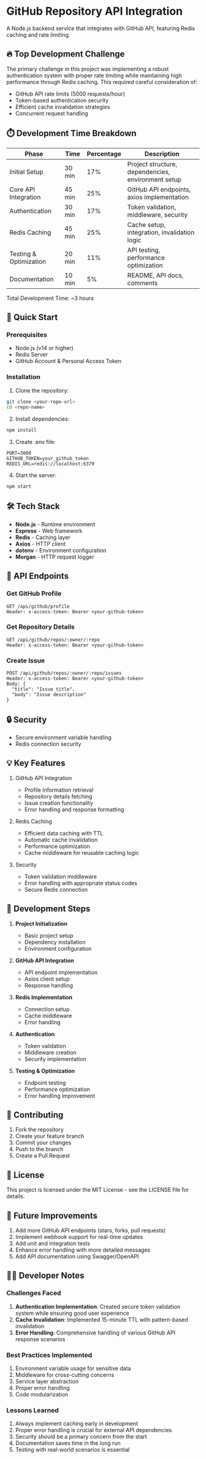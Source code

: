 # GitHub Repository API Integration

A Node.js backend service that integrates with GitHub API, featuring Redis caching and rate limiting.

## 🔥 Top Development Challenge

The primary challenge in this project was implementing a robust authentication system with proper rate limiting while maintaining high performance through Redis caching. This required careful consideration of:

- GitHub API rate limits (5000 requests/hour)
- Token-based authentication security
- Efficient cache invalidation strategies
- Concurrent request handling

## ⏱️ Development Time Breakdown

| Phase | Time | Percentage | Description |
|-------|------|------------|-------------|
| Initial Setup | 30 min | 17% | Project structure, dependencies, environment setup |
| Core API Integration | 45 min | 25% | GitHub API endpoints, axios implementation |
| Authentication | 30 min | 17% | Token validation, middleware, security |
| Redis Caching | 45 min | 25% | Cache setup, integration, invalidation logic |
| Testing & Optimization | 20 min | 11% | API testing, performance optimization |
| Documentation | 10 min | 5% | README, API docs, comments |

Total Development Time: ~3 hours

## 🚀 Quick Start

### Prerequisites

- Node.js (v14 or higher)
- Redis Server
- GitHub Account & Personal Access Token

### Installation

1. Clone the repository:
```bash
git clone <your-repo-url>
cd <repo-name>
```

2. Install dependencies:
```bash
npm install
```

3. Create .env file:
```env
PORT=3000
GITHUB_TOKEN=your_github_token
REDIS_URL=redis://localhost:6379
```

4. Start the server:
```bash
npm start
```

## 🛠️ Tech Stack

- **Node.js** - Runtime environment
- **Express** - Web framework
- **Redis** - Caching layer
- **Axios** - HTTP client
- **dotenv** - Environment configuration
- **Morgan** - HTTP request logger

## 📌 API Endpoints

### Get GitHub Profile
```http
GET /api/github/profile
Header: x-access-token: Bearer <your-github-token>
```

### Get Repository Details
```http
GET /api/github/repos/:owner/:repo
Header: x-access-token: Bearer <your-github-token>
```

### Create Issue
```http
POST /api/github/repos/:owner/:repo/issues
Header: x-access-token: Bearer <your-github-token>
Body: {
  "title": "Issue title",
  "body": "Issue description"
}
```

## 🔒 Security

- Secure environment variable handling
- Redis connection security

## 💡 Key Features

1. GitHub API Integration
   - Profile information retrieval
   - Repository details fetching
   - Issue creation functionality
   - Error handling and response formatting

2. Redis Caching
   - Efficient data caching with TTL
   - Automatic cache invalidation
   - Performance optimization
   - Cache middleware for reusable caching logic

3. Security
   - Token validation middleware
   - Error handling with appropriate status codes
   - Secure Redis connection

## 📝 Development Steps

1. **Project Initialization**
   - Basic project setup
   - Dependency installation
   - Environment configuration

2. **GitHub API Integration**
   - API endpoint implementation
   - Axios client setup
   - Response handling

3. **Redis Implementation**
   - Connection setup
   - Cache middleware
   - Error handling

4. **Authentication**
   - Token validation
   - Middleware creation
   - Security implementation

5. **Testing & Optimization**
   - Endpoint testing
   - Performance optimization
   - Error handling improvement

## 🤝 Contributing

1. Fork the repository
2. Create your feature branch
3. Commit your changes
4. Push to the branch
5. Create a Pull Request

## 📄 License

This project is licensed under the MIT License - see the LICENSE file for details.

## 🎯 Future Improvements

1. Add more GitHub API endpoints (stars, forks, pull requests)
2. Implement webhook support for real-time updates
3. Add unit and integration tests
4. Enhance error handling with more detailed messages
5. Add API documentation using Swagger/OpenAPI

## 👨‍💻 Developer Notes

### Challenges Faced
1. **Authentication Implementation**: Created secure token validation system while ensuring good user experience
2. **Cache Invalidation**: Implemented 15-minute TTL with pattern-based invalidation
3. **Error Handling**: Comprehensive handling of various GitHub API response scenarios

### Best Practices Implemented
1. Environment variable usage for sensitive data
2. Middleware for cross-cutting concerns
3. Service layer abstraction
4. Proper error handling
5. Code modularization

### Lessons Learned
1. Always implement caching early in development
2. Proper error handling is crucial for external API dependencies
3. Security should be a primary concern from the start
4. Documentation saves time in the long run
5. Testing with real-world scenarios is essential 